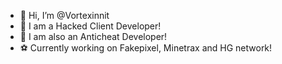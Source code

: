 - 👋 Hi,  I’m @Vortexinnit
- 👀 I am a Hacked Client Developer!
- 📗 I am also an Anticheat Developer!
- ⚽ Currently working on Fakepixel, Minetrax and HG network!
